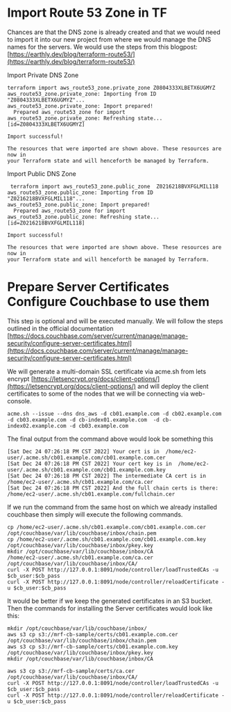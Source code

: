 # Import Route 53 Zone in TF

Chances are that the DNS zone is already created and that we would need to import it into our new project from where we would manage the DNS names for the servers.
We would use the steps from this blogpost:
[https://earthly.dev/blog/terraform-route53/](https://earthly.dev/blog/terraform-route53/)

Import Private DNS Zone
```shell
terraform import aws_route53_zone.private_zone Z0804333XLBETX6UGMYZ
aws_route53_zone.private_zone: Importing from ID "Z0804333XLBETX6UGMYZ"...
aws_route53_zone.private_zone: Import prepared!
  Prepared aws_route53_zone for import
aws_route53_zone.private_zone: Refreshing state... [id=Z0804333XLBETX6UGMYZ]

Import successful!

The resources that were imported are shown above. These resources are now in
your Terraform state and will henceforth be managed by Terraform.
```
Import Public DNS Zone
```shell
 terraform import aws_route53_zone.public_zone  Z0216218BVXFGLMIL118
aws_route53_zone.public_zone: Importing from ID "Z0216218BVXFGLMIL118"...
aws_route53_zone.public_zone: Import prepared!
  Prepared aws_route53_zone for import
aws_route53_zone.public_zone: Refreshing state... [id=Z0216218BVXFGLMIL118]

Import successful!

The resources that were imported are shown above. These resources are now in
your Terraform state and will henceforth be managed by Terraform.
```


# Prepare Server Certificates Configure Couchbase to use them
This step is optional and will be executed manually.
We will follow the steps outlined in the official documentation
[https://docs.couchbase.com/server/current/manage/manage-security/configure-server-certificates.html](https://docs.couchbase.com/server/current/manage/manage-security/configure-server-certificates.html)

We will generate a multi-domain SSL certificate via acme.sh from lets encrypt
[https://letsencrypt.org/docs/client-options/](https://letsencrypt.org/docs/client-options/)
and will deploy the client certificates to some of the nodes that we will be connecting via web-console.
```shell
acme.sh --issue --dns dns_aws -d cb01.example.com -d cb02.example.com -d cb03.example.com -d cb-index01.example.com  -d cb-index02.example.com -d cb03.example.com
```

The final output from the command above would look be something this
```shell
[Sat Dec 24 07:26:18 PM CST 2022] Your cert is in  /home/ec2-user/.acme.sh/cb01.example.com/cb01.example.com.cer 
[Sat Dec 24 07:26:18 PM CST 2022] Your cert key is in  /home/ec2-user/.acme.sh/cb01.example.com/cb01.example.com.key 
[Sat Dec 24 07:26:18 PM CST 2022] The intermediate CA cert is in  /home/ec2-user/.acme.sh/cb01.example.com/ca.cer 
[Sat Dec 24 07:26:18 PM CST 2022] And the full chain certs is there:  /home/ec2-user/.acme.sh/cb01.example.com/fullchain.cer 
```

If we run the command from the same host on which we already installed couchbase then simply will execute the following commands. 
```shell
cp /home/ec2-user/.acme.sh/cb01.example.com/cb01.example.com.cer  /opt/couchbase/var/lib/couchbase/inbox/chain.pem
cp /home/ec2-user/.acme.sh/cb01.example.com/cb01.example.com.key  /opt/couchbase/var/lib/couchbase/inbox/pkey.key
mkdir /opt/couchbase/var/lib/couchbase/inbox/CA
/home/ec2-user/.acme.sh/cb01.example.com/ca.cer  /opt/couchbase/var/lib/couchbase/inbox/CA/
curl -X POST http://127.0.0.1:8091/node/controller/loadTrustedCAs -u $cb_user:$cb_pass
curl -X POST http://127.0.0.1:8091/node/controller/reloadCertificate -u $cb_user:$cb_pass
```

It would be better if we keep the generated certificates in an S3 bucket. Then the commands for installing the Server certificates would look like this:
```shell
mkdir /opt/couchbase/var/lib/couchbase/inbox/
aws s3 cp s3://mrf-cb-sample/certs/cb01.example.com.cer  /opt/couchbase/var/lib/couchbase/inbox/chain.pem
aws s3 cp s3://mrf-cb-sample/certs/cb01.example.com.key  /opt/couchbase/var/lib/couchbase/inbox/pkey.key
mkdir /opt/couchbase/var/lib/couchbase/inbox/CA
 
aws s3 cp s3://mrf-cb-sample/certs/ca.cer  /opt/couchbase/var/lib/couchbase/inbox/CA/
curl -X POST http://127.0.0.1:8091/node/controller/loadTrustedCAs -u $cb_user:$cb_pass
curl -X POST http://127.0.0.1:8091/node/controller/reloadCertificate -u $cb_user:$cb_pass

``` 

